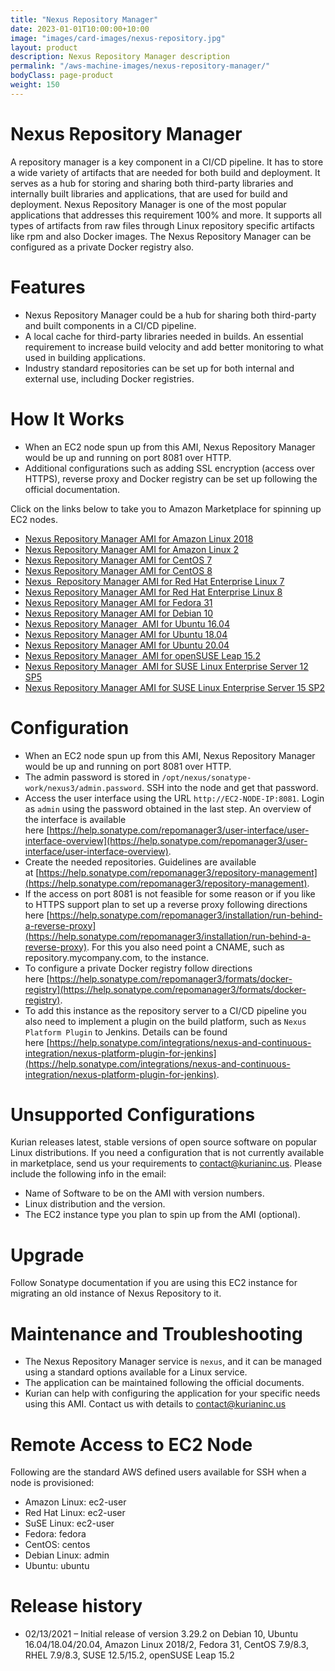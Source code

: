 ```yaml
---
title: "Nexus Repository Manager"
date: 2023-01-01T10:00:00+10:00
image: "images/card-images/nexus-repository.jpg"
layout: product
description: Nexus Repository Manager description
permalink: "/aws-machine-images/nexus-repository-manager/"
bodyClass: page-product
weight: 150
---
```


Nexus Repository Manager
========================

A repository manager is a key component in a CI/CD pipeline. It has to store a wide variety of artifacts that are needed for both build and deployment. It serves as a hub for storing and sharing both third-party libraries and internally built libraries and applications, that are used for build and deployment. Nexus Repository Manager is one of the most popular applications that addresses this requirement 100% and more. It supports all types of artifacts from raw files through Linux repository specific artifacts like rpm and also Docker images. The Nexus Repository Manager can be configured as a private Docker registry also.

[](https://github.com/kurianinc/ami-pub/wiki/Nexus-Repository-Manager#features)Features
=======================================================================================

*   Nexus Repository Manager could be a hub for sharing both third-party and built components in a CI/CD pipeline.
*   A local cache for third-party libraries needed in builds. An essential requirement to increase build velocity and add better monitoring to what used in building applications.
*   Industry standard repositories can be set up for both internal and external use, including Docker registries.

[](https://github.com/kurianinc/ami-pub/wiki/Nexus-Repository-Manager#how-it-works)How It Works
===============================================================================================

*   When an EC2 node spun up from this AMI, Nexus Repository Manager would be up and running on port 8081 over HTTP.
*   Additional configurations such as adding SSL encryption (access over HTTPS), reverse proxy and Docker registry can be set up following the official documentation.

Click on the links below to take you to Amazon Marketplace for spinning up EC2 nodes.

*   [Nexus Repository Manager AMI for Amazon Linux 2018](https://aws.amazon.com/marketplace/pp/B08WQ2Q2XN)
*   [Nexus Repository Manager AMI for Amazon Linux 2](https://aws.amazon.com/marketplace/pp/prodview-7bzqiwcvvg6gc?sr=0-7&ref_=beagle&applicationId=AWSMPContessa)
*   [Nexus Repository Manager AMI for CentOS 7](https://aws.amazon.com/marketplace/pp/prodview-nuutxtfrvpouy?sr=0-4&ref_=beagle&applicationId=AWSMPContessa)
*   [Nexus Repository Manager AMI for CentOS 8](https://aws.amazon.com/marketplace/pp/prodview-t24salib3u5ie?sr=0-1&ref_=beagle&applicationId=AWSMPContessa)
*   [Nexus  Repository Manager AMI for Red Hat Enterprise Linux 7](https://aws.amazon.com/marketplace/pp/prodview-aotiyj4bma6bo?sr=0-13&ref_=beagle&applicationId=AWSMPContessa)
*   [Nexus Repository Manager AMI for Red Hat Enterprise Linux 8](https://aws.amazon.com/marketplace/pp/prodview-qxuz3daefxvvi?sr=0-12&ref_=beagle&applicationId=AWSMPContessa)
*   [Nexus Repository Manager AMI for Fedora 31](https://aws.amazon.com/marketplace/pp/prodview-ybr25ax7ulqp2?sr=0-3&ref_=beagle&applicationId=AWSMPContessa)
*   [Nexus Repository Manager AMI for Debian 10](https://aws.amazon.com/marketplace/pp/prodview-rygpbatg6bl2k?sr=0-6&ref_=beagle&applicationId=AWSMPContessa)
*   [Nexus Repository Manager  AMI for Ubuntu 16.04](https://aws.amazon.com/marketplace/pp/prodview-5qepnda2tmmgs?sr=0-2&ref_=beagle&applicationId=AWSMPContessa)
*   [Nexus Repository Manager AMI for Ubuntu 18.04](https://aws.amazon.com/marketplace/pp/prodview-pqe4cgncgsz7c?sr=0-5&ref_=beagle&applicationId=AWSMPContessa)
*   [Nexus Repository Manager AMI for Ubuntu 20.04](https://aws.amazon.com/marketplace/pp/prodview-4mtkva7i3moec)
*   [Nexus Repository Manager  AMI for openSUSE Leap 15.2](https://aws.amazon.com/marketplace/pp/prodview-r2ohksnfled24?sr=0-9&ref_=beagle&applicationId=AWSMPContessa)
*   [Nexus Repository Manager  AMI for SUSE Linux Enterprise Server 12 SP5](https://aws.amazon.com/marketplace/pp/prodview-3hscgnajasokc?sr=0-11&ref_=beagle&applicationId=AWSMPContessa)
*   [Nexus Repository Manager AMI for SUSE Linux Enterprise Server 15 SP2](https://aws.amazon.com/marketplace/pp/prodview-ybodfjcpjf2yq?sr=0-10&ref_=beagle&applicationId=AWSMPContessa)

[](https://github.com/kurianinc/ami-pub/wiki/Nexus-Repository-Manager#configuration)Configuration
=================================================================================================

*   When an EC2 node spun up from this AMI, Nexus Repository Manager would be up and running on port 8081 over HTTP.
*   The admin password is stored in `/opt/nexus/sonatype-work/nexus3/admin.password`. SSH into the node and get that password.
*   Access the user interface using the URL `http://EC2-NODE-IP:8081`. Login as `admin` using the password obtained in the last step. An overview of the interface is available here [https://help.sonatype.com/repomanager3/user-interface/user-interface-overview](https://help.sonatype.com/repomanager3/user-interface/user-interface-overview).
*   Create the needed repositories. Guidelines are available at [https://help.sonatype.com/repomanager3/repository-management](https://help.sonatype.com/repomanager3/repository-management).
*   If the access on port 8081 is not feasible for some reason or if you like to HTTPS support plan to set up a reverse proxy following directions here [https://help.sonatype.com/repomanager3/installation/run-behind-a-reverse-proxy](https://help.sonatype.com/repomanager3/installation/run-behind-a-reverse-proxy). For this you also need point a CNAME, such as repository.mycompany.com, to the instance.
*   To configure a private Docker registry follow directions here [https://help.sonatype.com/repomanager3/formats/docker-registry](https://help.sonatype.com/repomanager3/formats/docker-registry).
*   To add this instance as the repository server to a CI/CD pipeline you also need to implement a plugin on the build platform, such as `Nexus Platform Plugin` to Jenkins. Details can be found here [https://help.sonatype.com/integrations/nexus-and-continuous-integration/nexus-platform-plugin-for-jenkins](https://help.sonatype.com/integrations/nexus-and-continuous-integration/nexus-platform-plugin-for-jenkins).

[](https://github.com/kurianinc/ami-pub/wiki/Nexus-Repository-Manager#unsupported-configurations)Unsupported Configurations
===========================================================================================================================

Kurian releases latest, stable versions of open source software on popular Linux distributions. If you need a configuration that is not currently available in marketplace, send us your requirements to [contact@kurianinc.us](mailto:contact@kurianinc.us). Please include the following info in the email:

*   Name of Software to be on the AMI with version numbers.
*   Linux distribution and the version.
*   The EC2 instance type you plan to spin up from the AMI (optional).

[](https://github.com/kurianinc/ami-pub/wiki/Nexus-Repository-Manager#upgrade)Upgrade
=====================================================================================

Follow Sonatype documentation if you are using this EC2 instance for migrating an old instance of Nexus Repository to it.

[](https://github.com/kurianinc/ami-pub/wiki/Nexus-Repository-Manager#maintenance-and-troubleshooting)Maintenance and Troubleshooting
=====================================================================================================================================

*   The Nexus Repository Manager service is `nexus`, and it can be managed using a standard options available for a Linux service.
*   The application can be maintained following the official documents.
*   Kurian can help with configuring the application for your specific needs using this AMI. Contact us with details to [contact@kurianinc.us](mailto:contact@kurianinc.us)

[](https://github.com/kurianinc/ami-pub/wiki/Nexus-Repository-Manager#remote-access-to-ec2-node)Remote Access to EC2 Node
=========================================================================================================================

Following are the standard AWS defined users available for SSH when a node is provisioned:

*   Amazon Linux: ec2-user
*   Red Hat Linux: ec2-user
*   SuSE Linux: ec2-user
*   Fedora: fedora
*   CentOS: centos
*   Debian Linux: admin
*   Ubuntu: ubuntu

[](https://github.com/kurianinc/ami-pub/wiki/Nexus-Repository-Manager#release-history)Release history
=====================================================================================================

*   02/13/2021 – Initial release of version 3.29.2 on Debian 10, Ubuntu 16.04/18.04/20.04, Amazon Linux 2018/2, Fedora 31, CentOS 7.9/8.3, RHEL 7.9/8.3, SUSE 12.5/15.2, openSUSE Leap 15.2
